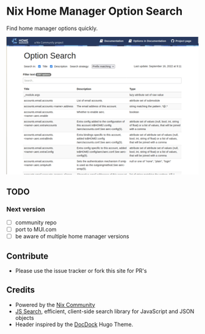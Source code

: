 # Nix Home Manager Option Search

Find home manager options quickly.

![](images/homemanageroptionsearch.gif)

## TODO

### Next version

- [ ] community repo
- [ ] port to MUI.com
- [ ] be aware of multiple home manager versions

## Contribute

- Please use the issue tracker or fork this site for PR's

## Credits

- Powered by the [Nix Community](https://nix-community.org/)
- [JS Search](https://github.com/bvaughn/js-search), efficient, client-side search library for JavaScript and JSON objects
- Header inspired by the [DocDock](https://docdock.vjeantet.fr/) Hugo Theme.
